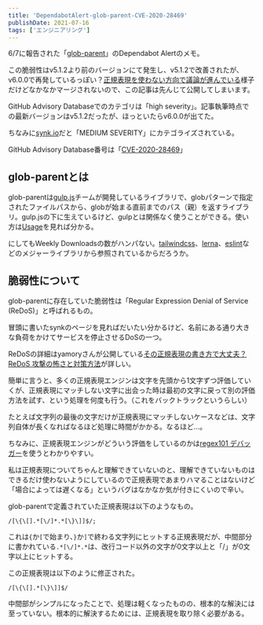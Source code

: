 ```yaml
---
title: 'DependabotAlert-glob-parent-CVE-2020-28469'
publishDate: 2021-07-16
tags: ['エンジニアリング']
---
```


6/7に報告された「[glob-parent](https://github.com/gulpjs/glob-parent)」のDependabot Alertのメモ。

この脆弱性はv5.1.2より前のバージョンにて発生し、v5.1.2で改善されたが、v6.0.0で再発しているっぽい？[正規表現を使わない方向で議論が進んでいる](https://github.com/gulpjs/glob-parent/pull/49)様子だけどなかなかマージされないので、この記事は先んじて公開してしまいます。

GitHub Advisory Databaseでのカテゴリは「high severity」。記事執筆時点での最新バージョンはv5.1.2だったが、ほっといたらv6.0.0が出てた。

ちなみに[synk.io](https://snyk.io/vuln/SNYK-JS-GLOBPARENT-1016905)だと「MEDIUM SEVERITY」にカテゴライズされている。

GitHub Advisory Database番号は「[CVE-2020-28469](https://github.com/advisories/GHSA-ww39-953v-wcq6)」

## glob-parentとは

glob-parentは[gulp.js](https://gulpjs.com/)チームが開発しているライブラリで、globパターンで指定されたファイルパスから、globが始まる直前までのパス（親）を返すライブラリ。gulp.jsの下に生えているけど、gulpとは関係なく使うことができる。使い方は[Usage](https://www.npmjs.com/package/glob-parent#user-content-usage)を見れば分かる。

にしてもWeekly Downloadsの数がハンパない。[tailwindcss](https://github.com/tailwindlabs/tailwindcss/)、[lerna](https://github.com/lerna/lerna)、[eslint](https://github.com/eslint/eslint)などのメジャーライブラリから参照されているからだろうか。

## 脆弱性について

glob-parentに存在していた脆弱性は「Regular Expression Denial of Service (ReDoS)」と呼ばれるもの。

冒頭に書いたsynkのページを見ればだいたい分かるけど、名前にある通り大きな負荷をかけてサービスを停止させるDoSの一つ。

ReDoSの詳細はyamoryさんが公開している[その正規表現の書き方で大丈夫？ ReDoS 攻撃の怖さと対策方法](https://yamory.io/blog/about-redos-attack/)が詳しい。

簡単に言うと、多くの正規表現エンジンは文字を先頭から1文字ずつ評価していくが、正規表現にマッチしない文字に出会った時は最初の文字に戻って別の評価方法を試す、という処理を何度も行う。（これをバックトラックというらしい）

たとえば文字列の最後の文字だけが正規表現にマッチしないケースなどは、文字列自体が長くなればなるほど処理に時間がかかる。なるほど…。

ちなみに、正規表現エンジンがどういう評価をしているのかは[regex101 デバッガー](https://regex101.com/r/jJGbLx/1/debugger)を使うとわかりやすい。

私は正規表現についてちゃんと理解できていないのと、理解できていないものはできるだけ使わないようにしているので正規表現であまりハマることはないけど「場合によっては遅くなる」というバグはなかなか気が付きにくいので辛い。

glob-parentで定義されていた正規表現は以下のようなもの。

```reg
/[\{\[].*[\/]*.*[\}\]]$/;
```

これは`{`か`[`で始まり、`}`か`]`で終わる文字列にヒットする正規表現だが、中間部分に書かれている`.*[\/]*.*`は、改行コード以外の文字が0文字以上と「/」が0文字以上にヒットする。

この正規表現は以下のように修正された。

```reg
/[\{\[].*[\}\]]$/
```

中間部がシンプルになったことで、処理は軽くなったものの、根本的な解決には至っていない。根本的に解決するためには、正規表現を取り除く必要がある。
